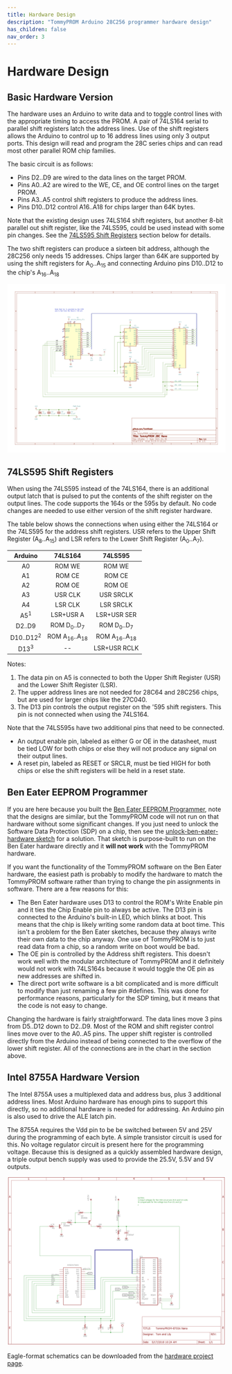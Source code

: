 ```yaml
---
title: Hardware Design
description: "TommyPROM Arduino 28C256 programmer hardware design"
has_children: false
nav_order: 3
---
```


# Hardware Design

## Basic Hardware Version

The hardware uses an Arduino to write data and to toggle control lines with the
appropriate timing to access the PROM.  A pair of 74LS164 serial to parallel shift
registers latch the address lines.  Use of the shift registers allows the Arduino to
control up to 16 address lines using only 3 output ports. This design will read and
program the 28C series chips and can read most other parallel ROM chip families.

The basic circuit is as follows:
* Pins D2..D9 are wired to the data lines on the target PROM.
* Pins A0..A2 are wired to the WE, CE, and OE control lines on the target PROM.
* Pins A3..A5 control shift registers to produce the address lines.
* Pins D10..D12 control A16..A18 for chips larger than 64K bytes.

Note that the existing design uses 74LS164 shift registers, but another 8-bit parallel out
shift register, like the 74LS595, could be used instead with some pin changes.  See the
[74LS595 Shift Registers](#74ls595-shift-registers) section below for details.

The two shift registers can produce a sixteen bit address, although the 28C256 only needs
15 addresses. Chips larger than 64K are supported by using the shift registers for
A<sub>0</sub>..A<sub>15</sub> and connecting Arduino pins D10..D12 to the chip's
A<sub>16</sub>..A<sub>18</sub>

[![TommyPROM Nano Schematic](images/TommyPROM-nano-sch.png)](images/TommyPROM-nano-sch.png)

## 74LS595 Shift Registers

When using the 74LS595 instead of the 74LS164, there is an additional output latch that
is pulsed to put the contents of the shift register on the output lines.  The code
supports the 164s or the 595s by default.  No code changes are needed to use either
version of the shift register hardware.

The table below shows the connections when using either the 74LS164 or the 74LS595 for the
address shift registers.  USR refers to the Upper Shift Register
(A<sub>8</sub>..A<sub>15</sub>) and LSR refers to the Lower Shift Register
(A<sub>0</sub>..A<sub>7</sub>).

|Arduino             |74LS164     |74LS595|
|:---:               |:---:       |:---: |
|A0                  |ROM WE      |ROM WE|
|A1                  |ROM CE      |ROM CE|
|A2                  |ROM OE      |ROM OE|
|A3                  |USR CLK     |USR SRCLK|
|A4                  |LSR CLK     |LSR SRCLK|
|A5<sup>1</sup>      |LSR+USR A   |LSR+USR SER|
|D2..D9              |ROM D<sub>0</sub>..D<sub>7</sub>  |ROM D<sub>0</sub>..D<sub>7</sub>  |
|D10..D12<sup>2</sup>|ROM A<sub>16</sub>..A<sub>18</sub>|ROM A<sub>16</sub>..A<sub>18</sub>|
|D13<sup>3</sup>     |--          |LSR+USR RCLK|

Notes:
1. The data pin on A5 is connected to both the Upper Shift Register (USR) and the Lower
Shift Register (LSR).
2. The upper address lines are not needed for 28C64 and 28C256 chips, but are used for
larger chips like the 27C040.
3. The D13 pin controls the output register on the '595 shift registers.  This pin is not
connected when using the 74LS164.

Note that the 74LS595s have two additional pins that need to be connected.  
* An output enable pin, labeled as either G or OE in the datasheet,  must be tied LOW for
both chips or else they will not produce any signal on their output lines.
* A reset pin, labeled as RESET or SRCLR, must be tied HIGH for both chips or else the
shift registers will be held in a reset state.

## Ben Eater EEPROM Programmer

If you are here because you built the [Ben Eater EEPROM
Programmer](https://github.com/beneater/eeprom-programmer), note that the designs are
similar, but the TommyPROM code will not run on that hardware without some significant
changes.  If you just need to unlock the Software Data Protection (SDP) on a chip, then
see the
[unlock-ben-eater-hardware sketch](https://github.com/TomNisbet/TommyPROM/tree/master/unlock-ben-eater-hardware)
for a solution.  That sketch is purpose-built to run on the Ben Eater hardware directly
and it **will not work** with the TommyPROM hardware.

If you want the functionality of the TommyPROM software on the Ben Eater hardware, the
easiest path is probably to modify the hardware to match the TommyPROM software rather
than trying to change the pin assignments in software.  There are a few reasons for this:

* The Ben Eater hardware uses D13 to control the ROM's Write Enable pin and it ties the
Chip Enable pin to always be active.  The D13 pin is connected to the Arduino's built-in
LED, which blinks at boot.  This means that the chip is likely writing some random data at
boot time.  This isn't a problem for the Ben Eater sketches, because they always write
their own data to the chip anyway.  One use of TommyPROM is to just read data from a chip,
so a random write on boot would be bad.
* The OE pin is controlled by the Address shift registers.  This doesn't work well with
the modular architecture of TommyPROM and it definitely would not work with 74LS164s
because it would toggle the OE pin as new addresses are shifted in.
* The direct port write software is a bit complicated and is more difficult to modify than
just renaming a few pin #defines.  This was done for performance reasons, particularly
for the SDP timing, but it means that the code is not easy to change.

Changing the hardware is fairly straightforward.  The data lines move 3 pins from D5..D12
down to D2..D9.  Most of the ROM and shift register control lines move over to the A0..A5
pins.  The upper shift register is controlled directly from the Arduino instead of being
connected to the overflow of the lower shift register.  All of the connections are in the
chart in the section above.

## Intel 8755A Hardware Version

The Intel 8755A uses a multiplexed data and address bus, plus 3 additional address lines.
Most Arduino hardware has enough pins to support this directly, so no additional hardware
is needed for addressing. An Arduino pin is also used to drive the ALE latch pin.

The 8755A requires the Vdd pin to be be switched between 5V and 25V during the programming
of each byte. A simple transistor circuit is used for this. No voltage regulator circuit
is present here for the programming voltage. Because this is designed as a quickly
assembled hardware design, a triple output bench supply was used to provide the 25.5V,
5.5V and 5V outputs.

![TommyPROM Nano Schematic](images/TommyPROM-8755A-sch.png)

Eagle-format schematics can be downloaded from the
[hardware project page](https://github.com/TomNisbet/TommyPROM/tree/master/hardware).
